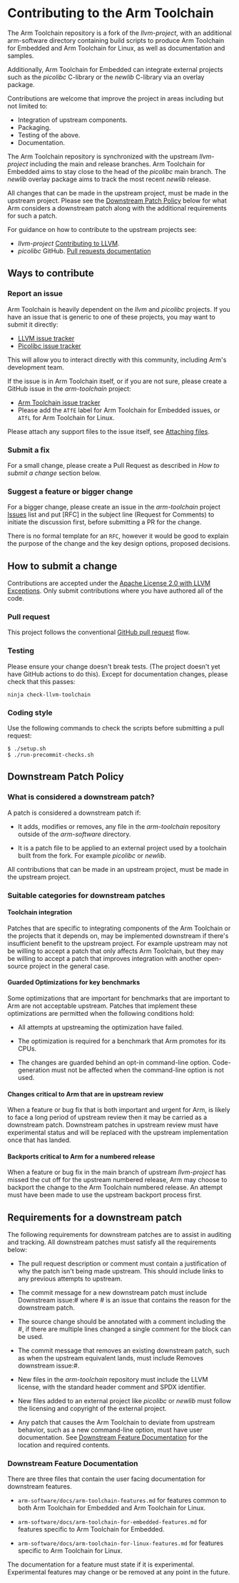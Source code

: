 # Contributing to the Arm Toolchain

The Arm Toolchain repository is a fork of the *llvm-project*, with an
additional arm-software directory containing build scripts to produce
Arm Toolchain for Embedded and Arm Toolchain for Linux, as well as
documentation and samples.

Additionally, Arm Toolchain for Embedded can integrate external
projects such as the *picolibc* C-library or the *newlib* C-library
via an overlay package.

Contributions are welcome that improve the project in areas including
but not limited to:
* Integration of upstream components.
* Packaging.
* Testing of the above.
* Documentation.

The Arm Toolchain repository is synchronized with the upstream
*llvm-project* including the main and release branches. Arm Toolchain
for Embedded aims to stay close to the head of the *picolibc* main
branch. The *newlib* overlay package aims to track the most recent
*newlib* release.

All changes that can be made in the upstream project, must be made in
the upstream project. Please see the [Downstream Patch Policy](#downstream-patch-policy)
below for what Arm considers a downstream patch along with the
additional requirements for such a patch.

For guidance on how to contribute to the upstream projects see:
* *llvm-project* [Contributing to LLVM](https://llvm.org/docs/Contributing.html).
* *picolibc* GitHub.
[Pull requests documentation](https://docs.github.com/en/pull-requests)

## Ways to contribute

### Report an issue

Arm Toolchain is heavily dependent on the *llvm* and *picolibc* projects.  If you have an issue that is generic to one of these projects, you may want to submit it directly:
* [LLVM issue tracker](https://github.com/llvm/llvm-project/issues)
* [Picolibc issue tracker](https://github.com/picolibc/picolibc/issues)

This will allow you to interact directly with this community, including Arm's development team.

If the issue is in Arm Toolchain itself, or if you are not sure, please create a GitHub issue in the *arm-toolchain* project:
* [Arm Toolchain issue tracker](https://github.com/arm/arm-toolchain/issues)
* Please add the `ATfE` label for Arm Toolchain for Embedded issues, or `ATfL` for Arm Toolchain for Linux.

Please attach any support files to the issue itself,
see [Attaching files](https://docs.github.com/en/get-started/writing-on-github/working-with-advanced-formatting/attaching-files).

### Submit a fix

For a small change, please create a Pull Request as described in
_How to submit a change_ section below.

### Suggest a feature or bigger change

For a bigger change, please create an issue in the
*arm-toolchain* project
[Issues](https://github.com/arm/arm-toolchain/issues)
list and put [RFC] in the subject line (Request for Comments) to initiate the discussion
first, before submitting a PR for the change.

There is no formal template for an `RFC`, however it would be good to
explain the purpose of the change and the key design options, proposed
decisions.

## How to submit a change

Contributions are accepted under the
[Apache License 2.0 with LLVM Exceptions](https://github.com/arm/arm-toolchain/blob/arm-software/LICENSE.TXT).
Only submit contributions where you have authored all of the code.

### Pull request

This project follows the conventional
[GitHub pull request](https://docs.github.com/en/pull-requests) flow.

### Testing

Please ensure your change doesn't break tests. (The project doesn't yet have
GitHub actions to do this). Except for documentation changes, please check that
this passes:

```
ninja check-llvm-toolchain
```

### Coding style

Use the following commands to check the scripts before submitting a pull
request:

```
$ ./setup.sh
$ ./run-precommit-checks.sh
```

## Downstream Patch Policy

### What is considered a downstream patch?

A patch is considered a downstream patch if:

* It adds, modifies or removes, any file in the *arm-toolchain*
  repository outside of the *arm-software* directory.

* It is a patch file to be applied to an external project used by a
  toolchain built from the fork. For example *picolibc* or *newlib*.

All contributions that can be made in an upstream project, must be
made in the upstream project.

### Suitable categories for downstream patches

#### Toolchain integration

Patches that are specific to integrating components of the Arm
Toolchain or the projects that it depends on, may be implemented
downstream if there's insufficient benefit to the upstream
project. For example upstream may not be willing to accept a patch
that only affects Arm Toolchain, but they may be willing to accept a
patch that improves integration with another open-source project in
the general case.

#### Guarded Optimizations for key benchmarks

Some optimizations that are important for benchmarks that are
important to Arm are not acceptable upstream. Patches that implement
these optimizations are permitted when the following conditions hold:

* All attempts at upstreaming the optimization have failed.

* The optimization is required for a benchmark that Arm promotes for
  its CPUs.

* The changes are guarded behind an opt-in command-line
  option. Code-generation must not be affected when the command-line
  option is not used.

#### Changes critical to Arm that are in upstream review

When a feature or bug fix that is both important and urgent for Arm,
is likely to face a long period of upstream review then it may be
carried as a downstream patch. Downstream patches in upstream review
must have experimental status and will be replaced with the upstream
implementation once that has landed.

#### Backports critical to Arm for a numbered release

When a feature or bug fix in the main branch of upstream
*llvm-project* has missed the cut off for the upstream numbered
release, Arm may choose to backport the change to the Arm Toolchain
numbered release. An attempt must have been made to use the upstream
backport process first.

## Requirements for a downstream patch

The following requirements for downstream patches are to assist in
auditing and tracking. All downstream patches must satisfy all the
requirements below:

* The pull request description or comment must contain a justification
  of why the patch isn't being made upstream. This should include
  links to any previous attempts to upstream.

* The commit message for a new downstream patch must include
  Downstream issue:#<issue number> where #<issue number> is an issue
  that contains the reason for the downstream patch.

* The source change should be annotated with a comment including the
  #<issue number>, if there are multiple lines changed a single
  comment for the block can be used.

* The commit message that removes an existing downstream patch, such
  as when the upstream equivalent lands, must include Removes
  downstream issue:#<issue number>.

* New files in the *arm-toolchain* repository must include the LLVM
  license, with the standard header comment and SPDX identifier.

* New files added to an external project like *picolibc* or *newlib*
  must follow the licensing and copyright of the external project.

* Any patch that causes the Arm Toolchain to deviate from upstream
  behavior, such as a new command-line option, must have user
  documentation. See [Downstream Feature
  Documentation](arm-software/docs/arm-toolchain-features.md) for the location
  and required contents.

### Downstream Feature Documentation

There are three files that contain the user facing documentation for downstream features.

* `arm-software/docs/arm-toolchain-features.md` for features common to
  both Arm Toolchain for Embedded and Arm Toolchain for Linux.

* `arm-software/docs/arm-toolchain-for-embedded-features.md` for
  features specific to Arm Toolchain for Embedded.

* `arm-software/docs/arm-toolchain-for-linux-features.md` for
  features specific to Arm Toolchain for Linux.

The documentation for a feature must state if it is
experimental. Experimental features may change or be removed at any
point in the future.
